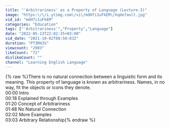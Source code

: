 ```yaml
---
title: "'Arbitrariness' as a Property of Language (Lecture-3)"
image: "https:\/\/i.ytimg.com\/vi\/mdH7i1uFkEM\/hqdefault.jpg"
vid_id: "mdH7i1uFkEM"
categories: "Education"
tags: ["'Arbitrariness'","Property","Language"]
date: "2022-05-13T22:02:35+03:00"
vid_date: "2021-10-02T08:50:03Z"
duration: "PT3M43S"
viewcount: "2903"
likeCount: "72"
dislikeCount: ""
channel: "Learning English Language"
---
```

{% raw %}There is no natural connection between a linguistic form and its meaning. This property of language is known as arbitrariness. Names, in no way, fit the objects or icons they denote.<br />00:00 Intro<br />00:18 Explained through Examples<br />01:20 Concept of Arbitrariness<br />01:48 No Natural Connection<br />02:02 More Examples<br />03:03 Arbitrary Relationship{% endraw %}
